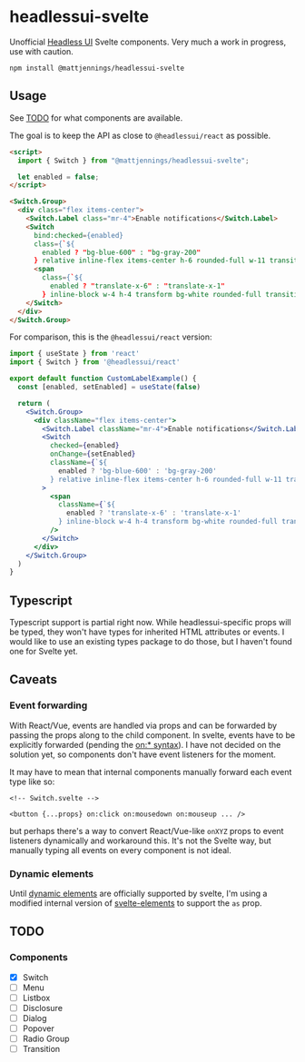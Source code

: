 # headlessui-svelte

Unofficial [Headless UI](https://headlessui.dev) Svelte components. Very much a work in progress, use with caution.

```
npm install @mattjennings/headlessui-svelte
```

## Usage

See [TODO](#TODO) for what components are available.

The goal is to keep the API as close to `@headlessui/react` as possible.

```html
<script>
  import { Switch } from "@mattjennings/headlessui-svelte";

  let enabled = false;
</script>

<Switch.Group>
  <div class="flex items-center">
    <Switch.Label class="mr-4">Enable notifications</Switch.Label>
    <Switch
      bind:checked={enabled}
      class={`${
        enabled ? "bg-blue-600" : "bg-gray-200"
      } relative inline-flex items-center h-6 rounded-full w-11 transition-colors focus:outline-none focus:ring-2 focus:ring-offset-2 focus:ring-indigo-500`}>
      <span
        class={`${
          enabled ? "translate-x-6" : "translate-x-1"
        } inline-block w-4 h-4 transform bg-white rounded-full transition-transform`} />
    </Switch>
  </div>
</Switch.Group>
```

For comparison, this is the `@headlessui/react` version:

```jsx
import { useState } from 'react'
import { Switch } from '@headlessui/react'

export default function CustomLabelExample() {
  const [enabled, setEnabled] = useState(false)

  return (
    <Switch.Group>
      <div className="flex items-center">
        <Switch.Label className="mr-4">Enable notifications</Switch.Label>
        <Switch
          checked={enabled}
          onChange={setEnabled}
          className={`${
            enabled ? 'bg-blue-600' : 'bg-gray-200'
          } relative inline-flex items-center h-6 rounded-full w-11 transition-colors focus:outline-none focus:ring-2 focus:ring-offset-2 focus:ring-indigo-500`}
        >
          <span
            className={`${
              enabled ? 'translate-x-6' : 'translate-x-1'
            } inline-block w-4 h-4 transform bg-white rounded-full transition-transform`}
          />
        </Switch>
      </div>
    </Switch.Group>
  )
}
```

## Typescript

Typescript support is partial right now. While headlessui-specific props will be typed, they won't have types for inherited HTML attributes or events. I would like to use an existing types package to do those, but I haven't found one for Svelte yet.

## Caveats

### Event forwarding

With React/Vue, events are handled via props and can be forwarded by passing the props along to the child component. In svelte, events have to be explicitly forwarded (pending the [on:\* syntax](https://github.com/sveltejs/svelte/issues/2837)). I have not decided on the solution yet, so components don't have event listeners for the moment.

It may have to mean that internal components manually forward each event type like so:

```svelte
<!-- Switch.svelte -->

<button {...props} on:click on:mousedown on:mouseup ... />
```

but perhaps there's a way to convert React/Vue-like `onXYZ` props to event listeners dynamically and workaround this. It's not the Svelte way, but manually typing all events on every component is not ideal.

### Dynamic elements

Until [dynamic elements](https://github.com/sveltejs/svelte/issues/2324) are officially supported by svelte, I'm using a modified internal version of [svelte-elements](https://github.com/timhall/svelte-elements) to support the `as` prop.

## TODO

### Components

- [x] Switch
- [ ] Menu
- [ ] Listbox
- [ ] Disclosure
- [ ] Dialog
- [ ] Popover
- [ ] Radio Group
- [ ] Transition
